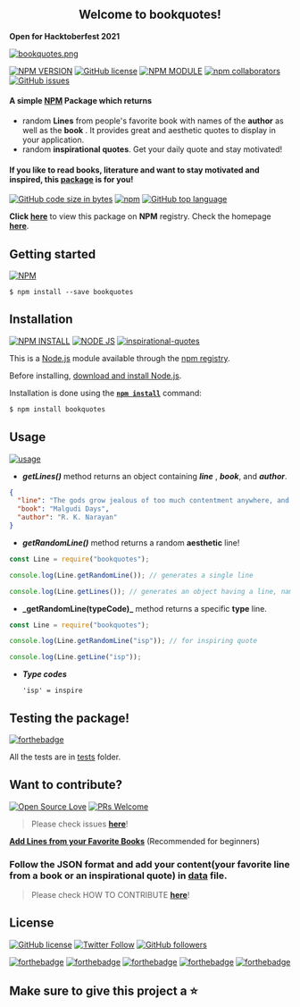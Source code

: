 <h2 align="center">  Welcome to bookquotes! </h2>

<strong>Open for Hacktoberfest 2021</strong>

[![bookquotes.png](https://i.postimg.cc/HsVBzfFy/bookquotes.png)](https://postimg.cc/ZCz8KDbb)

[![NPM VERSION](http://img.shields.io/npm/v/bookquotes.svg?style=flat&logo=npm)](https://www.npmjs.org/package/bookquotes) [![GitHub license](https://img.shields.io/github/license/Opentek-Org/bookquotes.svg?style=flat&logo=github)](https://github.com/Opentek-Org/bookquotes/blob/main/LICENSE) [![NPM MODULE](http://img.shields.io/badge/bookquotes-orange.svg?style=flat&logo=node.js)](https://github.com/Opentek-Org/bookquotes) [![npm collaborators](https://img.shields.io/npm/collaborators/bookquotes.svg?logo=npm)](https://www.npmjs.com/package/bookquotes) [![GitHub issues](https://img.shields.io/github/issues/Opentek-Org/bookquotes.svg?logo=github)](https://www.npmjs.com/package/bookquotes)

#### A simple [NPM](https://www.npmjs.com/package/bookquotes) Package which returns

- random **Lines** from people's favorite book with names of the **author** as well as the **book** . It provides great and aesthetic quotes to display in your application.
- random **inspirational quotes**. Get your daily quote and stay motivated!

#### If you like to read books, literature and want to stay motivated and inspired, this [package](https://opentek-org.github.io/bookquotes/) is for you!

[![GitHub code size in bytes](https://img.shields.io/github/languages/code-size/Opentek-Org/bookquotes.svg?logo=github&style=social)](https://www.npmjs.com/package/bookquotes) [![npm](https://img.shields.io/npm/dy/bookquotes.svg?logo=npm&style=social)](https://www.npmjs.com/package/bookquotes) [![GitHub top language](https://img.shields.io/github/languages/top/Opentek-Org/bookquotes.svg?logo=javascript&logoColor=yellow&style=social)]()

**Click [here](https://www.npmjs.com/package/bookquotes)** to view this package on **NPM** registry. Check the homepage **[here](https://opentek-org.github.io/bookquotes/)**.

## Getting started

[![NPM](https://nodei.co/npm/bookquotes.png?compact=true)](https://nodei.co/npm/bookquotes/)

```
$ npm install --save bookquotes
```

## Installation

[![NPM INSTALL](http://img.shields.io/badge/npm-install-blue.svg?style=flat&logo=npm)](https://docs.npmjs.com/getting-started/installing-npm-packages-locally) [![NODE JS](http://img.shields.io/badge/Node-JS-teal.svg?style=flat&logo=node.js)](https://nodejs.org/en/) [![inspirational-quotes](http://img.shields.io/badge/npm-bookquotes-red.svg?style=flat&logo=npm)](https://www.npmjs.com/package/inspirational-quotes)

This is a [Node.js](https://nodejs.org/en/) module available through the
[npm registry](https://www.npmjs.com/).

Before installing, [download and install Node.js](https://nodejs.org/en/download/).

Installation is done using the
**[`npm install`](https://docs.npmjs.com/getting-started/installing-npm-packages-locally)** command:

```bash
$ npm install bookquotes
```

## Usage

[![usage](https://forthebadge.com/images/badges/ctrl-c-ctrl-v.svg)](https://github.com/Opentek-Org/bookquotes/)

- **_getLines()_** method returns an object containing **_line_** , **_book_**, and **_author_**.

```json
{
  "line": "The gods grow jealous of too much contentment anywhere, and they show their displeasure all of a sudden.",
  "book": "Malgudi Days",
  "author": "R. K. Narayan"
}
```

- **_getRandomLine()_** method returns a random **aesthetic** line!

```js
const Line = require("bookquotes");

console.log(Line.getRandomLine()); // generates a single line

console.log(Line.getLines()); // generates an object having a line, name of book and author.
```

- **\_getRandomLine(**typeCode**)\_** method returns a specific **type** line.

```js
const Line = require("bookquotes");

console.log(Line.getRandomLine("isp")); // for inspiring quote

console.log(Line.getLine("isp"));
```

- **_Type codes_**

  ```
  'isp' = inspire
  ```

## Testing the package!

[![forthebadge](https://forthebadge.com/images/badges/works-on-my-machine.svg)](https://forthebadge.com)

All the tests are in [tests](https://github.com/Opentek-Org/bookquotes/tree/main/__tests__) folder.

## Want to contribute?

[![Open Source Love](https://badges.frapsoft.com/os/v2/open-source.svg?v=103)](https://github.com/vinitshahdeo) [![PRs Welcome](https://img.shields.io/badge/PRs-welcome-brightgreen.svg?style=flat&logo=github)](https://github.com/Opentek-Org/bookquotes/pulls)

> Please check issues **[here](https://github.com/Opentek-Org/bookquotes/issues)**!

**[Add Lines from your Favorite Books](https://github.com/Opentek-Org/bookquotes/issues/1)** (Recommended for beginners)

### Follow the JSON format and add your content(your favorite line from a book or an inspirational quote) in [data](https://github.com/Opentek-Org/bookquotes/tree/main/data) file.

> Please check HOW TO CONTRIBUTE **[here](CONTRIBUTING.md)**!

## License

[![GitHub license](https://img.shields.io/github/license/Opentek-Org/bookquotes.svg?style=social&logo=github)](https://github.com/Opentek-Org/bookquotes/blob/main/LICENSE) [![Twitter Follow](https://img.shields.io/twitter/follow/anirudhpandaaa.svg?style=social)](https://twitter.com/anirudhpandaaa) [![GitHub followers](https://img.shields.io/github/followers/AnirudhPanda.svg?label=Follow&style=social)](https://github.com/AnirudhPanda/)

[![forthebadge](https://forthebadge.com/images/badges/built-by-developers.svg)](https://forthebadge.com) [![forthebadge](https://forthebadge.com/images/badges/built-with-love.svg)](https://forthebadge.com) [![forthebadge](https://forthebadge.com/images/badges/made-with-javascript.svg)](https://forthebadge.com) [![forthebadge](https://forthebadge.com/images/badges/open-source.svg)](https://forthebadge.com) [![forthebadge](https://forthebadge.com/images/badges/powered-by-coffee.svg)](https://forthebadge.com)

## Make sure to give this project a ⭐
